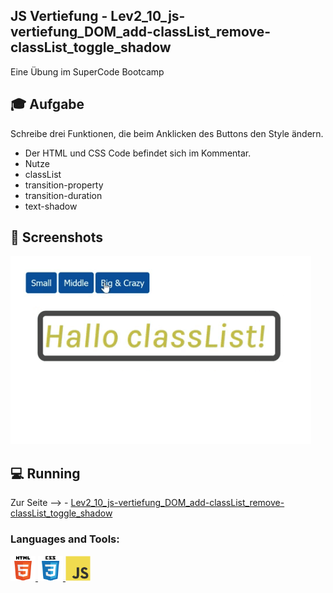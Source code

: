 ## JS Vertiefung - Lev2_10_js-vertiefung_DOM_add-classList_remove-classList_toggle_shadow

Eine Übung im SuperCode Bootcamp

## 🎓 Aufgabe

Schreibe drei Funktionen, die beim Anklicken des Buttons den Style ändern.

- Der HTML und CSS Code befindet sich im Kommentar.
- Nutze
- classList
- transition-property
- transition-duration
- text-shadow

## 📸 Screenshots

![App Screenshot](assets/img/screen.png)

## 💻 Running

Zur Seite —> - [Lev2_10_js-vertiefung_DOM_add-classList_remove-classList_toggle_shadow](https://mukkez.github.io/Bootcamp/tasks/Day_46/Lev2_10_js-vertiefung_DOM_add-classList_remove-classList_toggle_shadow/)

<p align="left">
</p>

<h3 align="left">Languages and Tools:</h3>
<p align="left"> <a href="https://www.w3schools.com/html/" target="_blank" rel="noreferrer"> <img src="https://raw.githubusercontent.com/devicons/devicon/master/icons/html5/html5-original-wordmark.svg" alt="html5" width="40" height="40"/> </a>
<a href="https://www.w3schools.com/css/" target="_blank" rel="noreferrer"> <img src="https://raw.githubusercontent.com/devicons/devicon/master/icons/css3/css3-original-wordmark.svg" alt="css3" width="40" height="40"/> </a> 
<a href="https://www.w3schools.com/css/" target="_blank" rel="noreferrer"> <img src="https://raw.githubusercontent.com/devicons/devicon/master/icons/javascript/javascript-original.svg" alt="css3" width="40" height="40"/> </a> </p>
